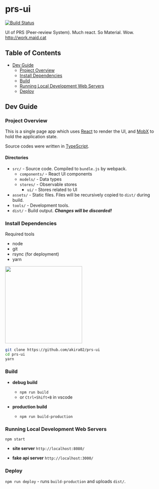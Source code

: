 prs-ui
======

[![Build Status](https://travis-ci.com/akira02/prs-ui.svg?token=Wm6zWbJKuWzhqTz1zW43&branch=master)](https://travis-ci.com/akira02/prs-ui)

UI of PRS (Peer-review System). Much react. So Material. Wow. http://work.maid.cat

Table of Contents
-----------------
* [Dev Guide](#dev-guide)
  * [Project Overview](#project-overview)
  * [Install Dependencies](#install-dependencies)
  * [Build](#build)
  * [Running Local Development Web Servers](#running-local-development-web-servers)
  * [Deploy](#deploy)


Dev Guide
---------

### Project Overview
This is a single page app which uses [React] to render the UI, and [MobX] to hold the application state.

Source codes were written in [TypeScript].

#### Directories
* `src/` - Source code. Compiled to `bundle.js` by webpack.
  * `components/` - React UI components
  * `models/` - Data types
  * `stores/` - Observable stores
    * `ui/` - Stores related to UI
* `assets/` - Static files. Files will be recursively copied to `dist/` during build.
* `tools/` - Development tools.
* `dist/` - Build output. ***Changes will be discarded!***


### Install Dependencies
Required tools
* node
* git
* rsync (for deployment)
* yarn

[<img src="https://yarnpkg.com/assets/feature-speed.png" width="250">](https://yarnpkg.com)

```bash
git clone https://github.com/akira02/prs-ui
cd prs-ui
yarn
```

### Build
* **debug build**
  * `npm run build`
  * or `Ctrl+Shift+B` in vscode

* **production build**
  * `npm run build-production`

### Running Local Development Web Servers

`npm start`

* **site server** `http://localhost:8080/`

* **fake api server** `http://localhost:3000/`

### Deploy
`npm run deploy` - runs `build-production` and uploads `dist/`.

[React]: https://facebook.github.io/react/
[MobX]: https://mobx.js.org
[TypeScript]: https://www.typescriptlang.org
